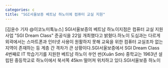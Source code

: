 ```yaml
---
categories: c
title: "SGI서울보증 베트남 하노이에 컴퓨터 교실 지원"
---
```

[김윤수 기자 @이코노미톡뉴스] SGI서울보증의 베트남 하노이지점은 컴퓨터 교실 지원사업 "SGI Dream Class" 준공식을 22일 개최했다고 밝혔다.하노이 도심과는 다르게 외곽에서는 스마트폰과 인터넷 사용이 원활하지 못해 교육을 위한 컴퓨터 교실조차 없는 지역이 존재하는 등 계층 간 격차가 큰 상황이다.SGI서울보증에서 SGI Dream Class 4번째로 IT 학습기기를 지원한 베트남 하노이 쑤언 썬(Xuân Sơn) 중학교는 1963년 설립된 중등학교로 하노이에서 북서쪽 45km 떨어져 위치하고 있다.SGI서울보증 하노이